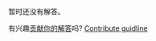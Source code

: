 
暂时还没有解答。

有兴趣[贡献你的解答](https://github.com/BFEdev/BFE.dev-solutions/blob/main/problem/get-DOM-tree-height_zh.md)吗? [Contribute guidline](https://github.com/BFEdev/BFE.dev-solutions#how-to-contribute)
